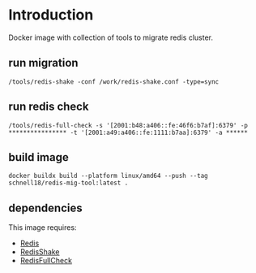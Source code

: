# Introduction

Docker image with collection of tools to migrate redis cluster.

## run migration

    /tools/redis-shake -conf /work/redis-shake.conf -type=sync

## run redis check

    /tools/redis-full-check -s '[2001:b48:a406::fe:46f6:b7af]:6379' -p **************** -t '[2001:a49:a406::fe:1111:b7aa]:6379' -a ******

## build image

    docker buildx build --platform linux/amd64 --push --tag schnell18/redis-mig-tool:latest .

## dependencies

This image requires:

- [Redis][1]
- [RedisShake][2]
- [RedisFullCheck][3]

[1]: https://redis.io/
[2]: https://github.com/schnell18/RedisShake
[3]: https://github.com/schnell18/RedisFullCheck
